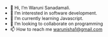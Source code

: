 - 👋 Hi, I’m Waruni Sanadamali.
- 👀 I’m interested in software development.
- 🌱 I’m currently learning Javascript.
- 💞️ I’m looking to collaborate on programming
- 📫 How to reach me warunisha1@gmail.com

<!---
WaruniSH/WaruniSH is a ✨ special ✨ repository because its `README.md` (this file) appears on your GitHub profile.
You can click the Preview link to take a look at your changes.
--->
